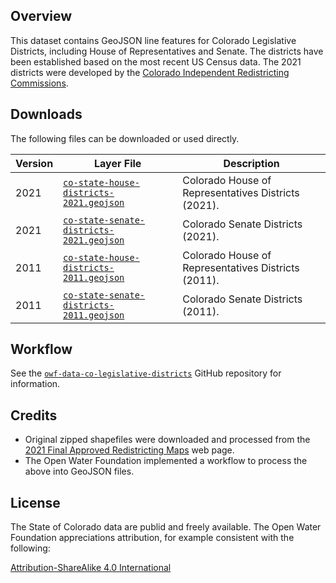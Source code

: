## Overview ##

This dataset contains GeoJSON line features for Colorado Legislative Districts,
including House of Representatives and Senate.
The districts have been established based on the most recent US Census data.
The 2021 districts were developed by the
[Colorado Independent Redistricting Commissions](https://redistricting.colorado.gov/).

## Downloads ##

The following files can be downloaded or used directly.

| **Version** | **Layer File** | **Description** |
| -- | -- | -- |
| 2021 | [`co-state-house-districts-2021.geojson`](co-state-house-districts-2021.geojson) | Colorado House of Representatives Districts (2021). |
| 2021 | [`co-state-senate-districts-2021.geojson`](co-state-senate-districts-2021.geojson) | Colorado Senate Districts (2021). |
| 2011 | [`co-state-house-districts-2011.geojson`](co-state-house-districts-2011.geojson) | Colorado House of Representatives Districts (2011). |
| 2011 | [`co-state-senate-districts-2011.geojson`](co-state-senate-districts-2011.geojson) | Colorado Senate Districts (2011). |

## Workflow ##

See the [`owf-data-co-legislative-districts`](https://github.com/OpenWaterFoundation/owf-data-co-legislative-districts/blob/master/README.md)
GitHub repository for information.

## Credits ##

* Original zipped shapefiles were downloaded and processed from the
[2021 Final Approved Redistricting Maps](https://redistricting.colorado.gov/content/2021-final-maps) web page.
* The Open Water Foundation implemented a workflow to process the above into GeoJSON files.

## License ##

The State of Colorado data are publid and freely available.
The Open Water Foundation appreciations attribution, for example consistent with the following:

[Attribution-ShareAlike 4.0 International](https://creativecommons.org/licenses/by-sa/4.0/)
